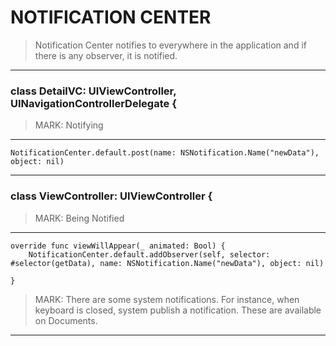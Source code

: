 # NOTIFICATION CENTER

> Notification Center notifies to everywhere in the application and if there is any observer, it is notified.

--- 

### class DetailVC: UIViewController, UINavigationControllerDelegate {

> MARK: Notifying 
--- 

    NotificationCenter.default.post(name: NSNotification.Name("newData"), object: nil)

---


### class ViewController: UIViewController {
> MARK: Being Notified
--- 

    override func viewWillAppear(_ animated: Bool) {
        NotificationCenter.default.addObserver(self, selector: #selector(getData), name: NSNotification.Name("newData"), object: nil)
       
    }
    
    
> MARK: There are some system notifications. For instance, when keyboard is closed, system publish a notification. These are available on Documents.
--- 
